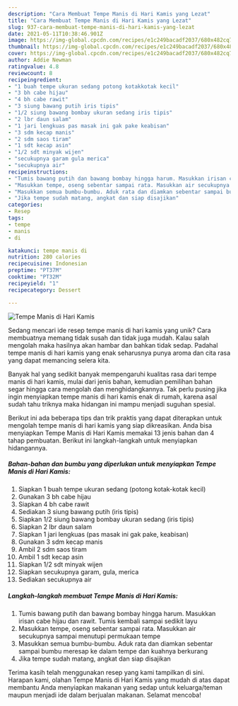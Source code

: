 ```yaml
---
description: "Cara Membuat Tempe Manis di Hari Kamis yang Lezat"
title: "Cara Membuat Tempe Manis di Hari Kamis yang Lezat"
slug: 937-cara-membuat-tempe-manis-di-hari-kamis-yang-lezat
date: 2021-05-11T10:38:46.901Z
image: https://img-global.cpcdn.com/recipes/e1c249bacadf2037/680x482cq70/tempe-manis-di-hari-kamis-foto-resep-utama.jpg
thumbnail: https://img-global.cpcdn.com/recipes/e1c249bacadf2037/680x482cq70/tempe-manis-di-hari-kamis-foto-resep-utama.jpg
cover: https://img-global.cpcdn.com/recipes/e1c249bacadf2037/680x482cq70/tempe-manis-di-hari-kamis-foto-resep-utama.jpg
author: Addie Newman
ratingvalue: 4.8
reviewcount: 8
recipeingredient:
- "1 buah tempe ukuran sedang potong kotakkotak kecil"
- "3 bh cabe hijau"
- "4 bh cabe rawit"
- "3 siung bawang putih iris tipis"
- "1/2 siung bawang bombay ukuran sedang iris tipis"
- "2 lbr daun salam"
- "1 jari lengkuas pas masak ini gak pake keabisan"
- "3 sdm kecap manis"
- "2 sdm saos tiram"
- "1 sdt kecap asin"
- "1/2 sdt minyak wijen"
- "secukupnya garam gula merica"
- "secukupnya air"
recipeinstructions:
- "Tumis bawang putih dan bawang bombay hingga harum. Masukkan irisan cabe hijau dan rawit. Tumis kembali sampai sedikit layu"
- "Masukkan tempe, oseng sebentar sampai rata. Masukkan air secukupnya sampai menutupi permukaan tempe"
- "Masukkan semua bumbu-bumbu. Aduk rata dan diamkan sebentar sampai bumbu meresap ke dalam tempe dan kuahnya berkurang"
- "Jika tempe sudah matang, angkat dan siap disajikan"
categories:
- Resep
tags:
- tempe
- manis
- di

katakunci: tempe manis di 
nutrition: 280 calories
recipecuisine: Indonesian
preptime: "PT37M"
cooktime: "PT32M"
recipeyield: "1"
recipecategory: Dessert

---
```



![Tempe Manis di Hari Kamis](https://img-global.cpcdn.com/recipes/e1c249bacadf2037/680x482cq70/tempe-manis-di-hari-kamis-foto-resep-utama.jpg)

Sedang mencari ide resep tempe manis di hari kamis yang unik? Cara membuatnya memang tidak susah dan tidak juga mudah. Kalau salah mengolah maka hasilnya akan hambar dan bahkan tidak sedap. Padahal tempe manis di hari kamis yang enak seharusnya punya aroma dan cita rasa yang dapat memancing selera kita.



Banyak hal yang sedikit banyak mempengaruhi kualitas rasa dari tempe manis di hari kamis, mulai dari jenis bahan, kemudian pemilihan bahan segar hingga cara mengolah dan menghidangkannya. Tak perlu pusing jika ingin menyiapkan tempe manis di hari kamis enak di rumah, karena asal sudah tahu triknya maka hidangan ini mampu menjadi suguhan spesial.


Berikut ini ada beberapa tips dan trik praktis yang dapat diterapkan untuk mengolah tempe manis di hari kamis yang siap dikreasikan. Anda bisa menyiapkan Tempe Manis di Hari Kamis memakai 13 jenis bahan dan 4 tahap pembuatan. Berikut ini langkah-langkah untuk menyiapkan hidangannya.

<!--inarticleads1-->

##### Bahan-bahan dan bumbu yang diperlukan untuk menyiapkan Tempe Manis di Hari Kamis:

1. Siapkan 1 buah tempe ukuran sedang (potong kotak-kotak kecil)
1. Gunakan 3 bh cabe hijau
1. Siapkan 4 bh cabe rawit
1. Sediakan 3 siung bawang putih (iris tipis)
1. Siapkan 1/2 siung bawang bombay ukuran sedang (iris tipis)
1. Siapkan 2 lbr daun salam
1. Siapkan 1 jari lengkuas (pas masak ini gak pake, keabisan)
1. Gunakan 3 sdm kecap manis
1. Ambil 2 sdm saos tiram
1. Ambil 1 sdt kecap asin
1. Siapkan 1/2 sdt minyak wijen
1. Siapkan secukupnya garam, gula, merica
1. Sediakan secukupnya air




<!--inarticleads2-->

##### Langkah-langkah membuat Tempe Manis di Hari Kamis:

1. Tumis bawang putih dan bawang bombay hingga harum. Masukkan irisan cabe hijau dan rawit. Tumis kembali sampai sedikit layu
1. Masukkan tempe, oseng sebentar sampai rata. Masukkan air secukupnya sampai menutupi permukaan tempe
1. Masukkan semua bumbu-bumbu. Aduk rata dan diamkan sebentar sampai bumbu meresap ke dalam tempe dan kuahnya berkurang
1. Jika tempe sudah matang, angkat dan siap disajikan




Terima kasih telah menggunakan resep yang kami tampilkan di sini. Harapan kami, olahan Tempe Manis di Hari Kamis yang mudah di atas dapat membantu Anda menyiapkan makanan yang sedap untuk keluarga/teman maupun menjadi ide dalam berjualan makanan. Selamat mencoba!
